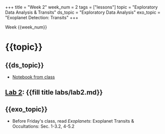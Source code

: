 +++
title = "Week 2"
week_num = 2
tags = ["lessons"]
topic = "Exploratory Data Analysis & Transits"
ds_topic = "Exploratory Data Analysis"
exo_topic =  "Exoplanet Detection: Transits"
+++

Week {{week_num}}
# {{topic}}

## {{ds_topic}}
- [Notebook from class](https://psuastro497.github.io/Fall2022/notebooks/week2day1/)

## [Lab 2](../../labs/lab2/): {{fill title labs/lab2.md}}

## {{exo_topic}}
- Before Friday's class, read *Exoplanets*: Exoplanet Transits & Occultations:   Sec. 1-3.2, 4-5.2
